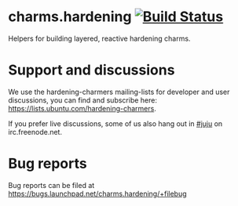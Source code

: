 # charms.hardening [![Build Status](https://travis-ci.org/hardening-charmers/charms.hardening.svg?branch=master)](https://travis-ci.org/hardening-charmers/charms.hardening)

Helpers for building layered, reactive hardening charms.

# Support and discussions

We use the hardening-charmers mailing-lists for developer and user discussions, you can
find and subscribe here: https://lists.ubuntu.com/hardening-charmers.

If you prefer live discussions, some of us also hang out in
[#juju](http://webchat.freenode.net/?channels=#juju) on irc.freenode.net.

# Bug reports

Bug reports can be filed at https://bugs.launchpad.net/charms.hardening/+filebug

